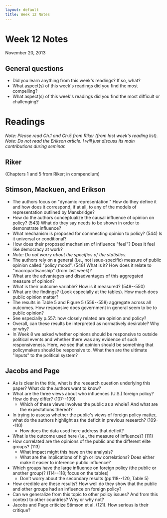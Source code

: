 ```yaml
---
layout: default
title: Week 12 Notes
---
```


# Week 12 Notes #
November 20, 2013

## General questions ##
* Did you learn anything from this week's readings? If so, what?
* What aspect(s) of this week's readings did you find the most compelling?
* What aspect(s) of this week's readings did you find the most difficult or challenging?


# Readings #

*Note: Please read Ch.1 and Ch.5 from Riker (from last week's reading list).*
*Note: Do not read the Erikson article. I will just discuss its main contributions during seminar.*

## Riker ##
(Chapters 1 and 5 from Riker; in compendium)


## Stimson, Mackuen, and Erikson ##
* The authors focus on "dynamic representation." How do they define it and how does it correspond, if at all, to any of the models of representation outlined by Mansbridge?
* How do the authors conceptualize the causal influence of opinion on policy? (543) What do they say needs to be shown in order to demonstrate influence?
* What mechanism is proposed for connnecting opinion to policy? (544) Is it universal or conditional?
 * How does their proposed mechanism of influence "feel"? Does it feel like democracy at work?
* *Note: Do not worry about the specifics of the statistics.*
* The authors rely on a general (i.e., not issue-specific) measure of public opinion called "policy mood". (548) What is it? How does it relate to "macropartisanship" (from last week)?
 * What are the advantages and disadvantages of this aggregated measure of opinion?
* What is their outcome variable? How is it measured? (549--550)
* What are the findings? (Look especially at the tables). How much does public opinion matter?
* The results in Table 5 and Figure 5 (556--558) aggregate across all outcomes. How responsive does government in general seem to be to public opinion?
 * See especially p.557: how closely related are opinion and policy?
* Overall, can these results be interpreted as normatively desirable? Why or why?
* In Week 8 we asked whether opinions should be responsive to outside political events and whether there was any evidence of such responsiveness. Here, we see that opinion should be something that policymakers should be responsive to. What then are the ultimate "inputs" to the political system?

## Jacobs and Page ##
* As is clear in the title, what is the research question underlying this paper? What do the authors want to know?
* What are the three views about who influences (U.S.) foreign policy? How do they differ? (107--109)
  * Which of these views involves the public as a whole? And what are the expectations thereof?
* In trying to assess whether the public's views of foreign policy matter, what do the authors highlight as the deficit in previous research? (109--110)
  * How does the data used here address that deficit?
* What is the outcome used here (i.e., the measure of influence)? (111)
* How correlated are the opinions of the public and the different elite groups? (113)
  * What impact might this have on the analysis?
  * What are the implications of high or low correlations? Does either make it easier to inference public influence?
* Which groups have the large influence on foreign policy (the public or another group)? (114--118; focus on the tables)
  * Don't worry about the secondary results (pp.118--120, Table 5)
* How credible are these results? How well do they show that the public and other groups had an influence on foreign policy?
* Can we generalize from this topic to other policy issues? And from this context to other countries? Why or why not?
* Jacobs and Page criticize Stimson et al. (121). How serious is their critique?


